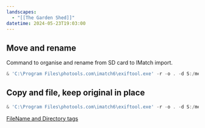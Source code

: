 ```yaml
---
landscapes:
  - "[[The Garden Shed]]"
datetime: 2024-05-23T19:03:00
---
```

## Move and rename
Command to organise and rename from SD card to IMatch import.

```powershell
& 'C:\Program Files\photools.com\imatch6\exiftool.exe' -r -o . -d S:/memories/import/%Y/%m/%Y-%m-%d/%Y-%m-%d_%H.%M.%S%%-c.%%e "-filename<datetimeoriginal" E:\
```

## Copy and file, keep original in place
```powershell
& 'C:\Program Files\photools.com\imatch6\exiftool.exe' -r -o . -d S:/memories/import/%Y/%m/%Y-%m-%d "-directory<datetimeoriginal" -progress e:\
```

[FileName and Directory tags](https://exiftool.org/filename.html)